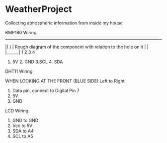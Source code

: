 # WeatherProject
Collecting atmospheric information from inside my house

BMP180 Wiring
_______
|( )   |   Rough diagram of the component with relation to the hole on it
|      |
|______|
1 2 3 4     
1. 5V        2. GND       3.SCL        4. SDA


DHT11 Wiring

WHEN LOOKING AT THE FRONT (BLUE SIDE) 
Left to Right
1. Data pin, connect to Digital Pin 7
2. 5V
4. GND

LCD Wiring
1. GND to GND
2. Vcc to 5V
3. SDA to A4
4. SCL to A5